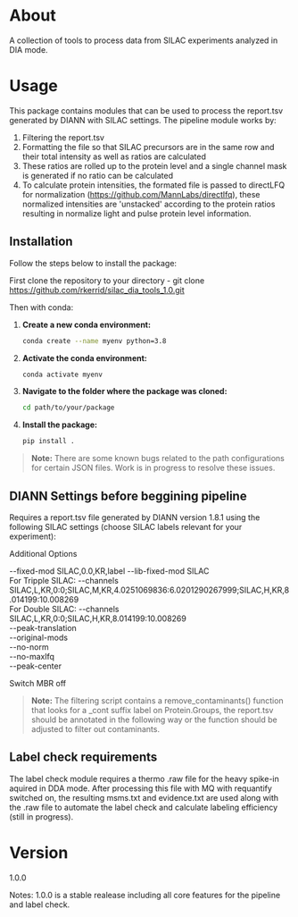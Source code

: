 # About
A collection of tools to process data from SILAC experiments analyzed in DIA mode.  

# Usage
This package contains modules that can be used to process the report.tsv generated by DIANN with SILAC settings. 
The pipeline module works by:
1) Filtering the report.tsv
2) Formatting the file so that SILAC precursors are in the same row and their total intensity as well as ratios are calculated
3) These ratios are rolled up to the protein level and a single channel mask is generated if no ratio can be calculated
4) To calculate protein intensities, the formated file is passed to directLFQ for normalization (https://github.com/MannLabs/directlfq), these normalized intensities are 'unstacked' according to the protein ratios resulting in normalize light and pulse protein level information.




## Installation

Follow the steps below to install the package:

First clone the repository to your directory - git clone https://github.com/rkerrid/silac_dia_tools_1.0.git

Then with conda:

1. **Create a new conda environment:**
   ```bash
   conda create --name myenv python=3.8
   ```
   
2. **Activate the conda environment:**
   ```bash
   conda activate myenv
   ```

3. **Navigate to the folder where the package was cloned:**
   ```bash
   cd path/to/your/package
   ```
   
4. **Install the package:**
   ```bash
   pip install .
   ```

> **Note:** There are some known bugs related to the path configurations for certain JSON files. Work is in progress to resolve these issues.



## DIANN Settings before beggining pipeline
Requires a report.tsv file generated by DIANN version 1.8.1 using the following SILAC settings (choose SILAC labels relevant for your experiment):

 Additional Options
 
--fixed-mod SILAC,0.0,KR,label
--lib-fixed-mod SILAC   
For Tripple SILAC: --channels SILAC,L,KR,0:0;SILAC,M,KR,4.0251069836:6.0201290267999;SILAC,H,KR,8.014199:10.008269   
For Double SILAC: --channels SILAC,L,KR,0:0;SILAC,H,KR,8.014199:10.008269   
--peak-translation   
--original-mods  
--no-norm   
--no-maxlfq   
--peak-center

Switch MBR off

> **Note:** The filtering script contains a remove_contaminants() function that looks for a _cont suffix label on Protein.Groups, the report.tsv should be annotated in the following way or the function should be adjusted to filter out contaminants.

## Label check requirements
The label check module requires a thermo .raw file for the heavy spike-in aquired in DDA mode. After processing this file with MQ with requantify switched on, the resulting msms.txt and evidence.txt are used along with the .raw file to automate the label check and calculate labeling efficiency (still in progress).

# Version
1.0.0

Notes: 1.0.0 is a stable realease including all core features for the pipeline and label check.

